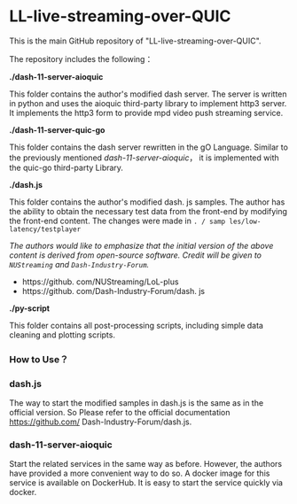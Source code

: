 # LL-live-streaming-over-QUIC

This is the main GitHub repository of "LL-live-streaming-over-QUIC".

The repository includes the following：

**./dash-11-server-aioquic**

This folder contains the author's modified dash server. The server is written in python and
uses the aioquic third-party library to implement http3 server. It implements the http3 form
to provide mpd video push streaming service.

**./dash-11-server-quic-go**

This folder contains the dash server rewritten in the gO Language. Similar to the previously
mentioned *dash-11-server-aioquic*， it is implemented with the quic-go third-party Library.

**./dash.js**

This folder contains the author's modified dash. js samples. The author has the ability to
obtain the necessary test data from the front-end by modifying the front-end content. The
changes were made in `. / samp les/low-latency/testplayer`

*The authors would like to emphasize that the initial version of the above content is derived
from open-source software. Credit will be given to `NUStreaming` and `Dash-Industry-Forum`.*

+ https://github. com/NUStreaming/LoL-plus
+ https://github. com/Dash-Industry-Forum/dash. js

**./py-script**

This folder contains all post-processing scripts, including simple data cleaning and plotting
scripts.

### How to Use？
### dash.js
The way to start the modified samples in dash.js is the same as in the official version. So
Please refer to the official documentation
https://github.com/
Dash-Industry-Forum/dash.js.

### dash-11-server-aioquic
Start the related services in the same way as before.
However, the authors have provided a more convenient way to do so. A docker image for this
service is available on DockerHub. It is easy to start the service quickly via docker.
